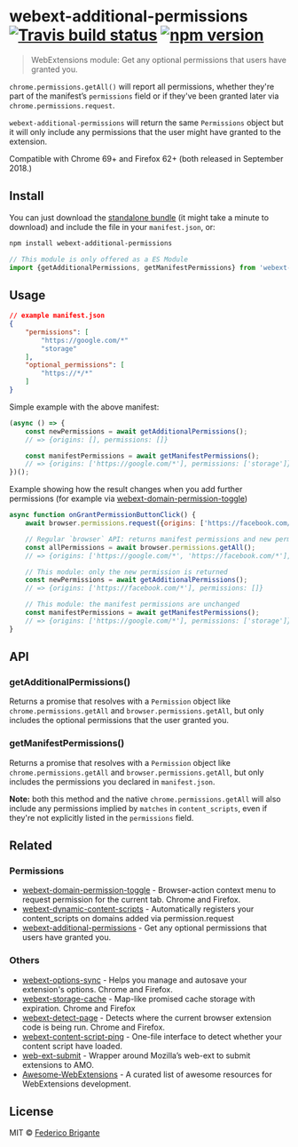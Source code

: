# webext-additional-permissions [![Travis build status](https://api.travis-ci.com/fregante/webext-additional-permissions.svg?branch=master)](https://travis-ci.com/fregante/webext-additional-permissions) [![npm version](https://img.shields.io/npm/v/webext-additional-permissions.svg)](https://www.npmjs.com/package/webext-additional-permissions)

> WebExtensions module: Get any optional permissions that users have granted you.

`chrome.permissions.getAll()` will report all permissions, whether they're part of the manifest’s `permissions` field or if they've been granted later via `chrome.permissions.request`.

`webext-additional-permissions` will return the same `Permissions` object but it will only include any permissions that the user might have granted to the extension.

Compatible with Chrome 69+ and Firefox 62+ (both released in September 2018.)

## Install

You can just download the [standalone bundle](https://packd.fregante.now.sh/webext-additional-permissions@latest?name=getAdditionalPermissions) (it might take a minute to download) and include the file in your `manifest.json`, or:

```sh
npm install webext-additional-permissions
```

```js
// This module is only offered as a ES Module
import {getAdditionalPermissions, getManifestPermissions} from 'webext-additional-permissions';
```

## Usage

```json
// example manifest.json
{
	"permissions": [
		"https://google.com/*"
		"storage"
	],
	"optional_permissions": [
		"https://*/*"
	]
}
```

Simple example with the above manifest:

```js
(async () => {
	const newPermissions = await getAdditionalPermissions();
	// => {origins: [], permissions: []}

	const manifestPermissions = await getManifestPermissions();
	// => {origins: ['https://google.com/*'], permissions: ['storage']}
})();
```

Example showing how the result changes when you add further permissions (for example via [webext-domain-permission-toggle](https://github.com/fregante/webext-domain-permission-toggle))

```js
async function onGrantPermissionButtonClick() {
	await browser.permissions.request({origins: ['https://facebook.com/*']});

	// Regular `browser` API: returns manifest permissions and new permissions
	const allPermissions = await browser.permissions.getAll();
	// => {origins: ['https://google.com/*', 'https://facebook.com/*'], permissions: ['storage']}

	// This module: only the new permission is returned
	const newPermissions = await getAdditionalPermissions();
	// => {origins: ['https://facebook.com/*'], permissions: []}

	// This module: the manifest permissions are unchanged
	const manifestPermissions = await getManifestPermissions();
	// => {origins: ['https://google.com/*'], permissions: ['storage']}
}
```

## API

### getAdditionalPermissions()

Returns a promise that resolves with a `Permission` object like `chrome.permissions.getAll` and `browser.permissions.getAll`, but only includes the optional permissions that the user granted you.

### getManifestPermissions()

Returns a promise that resolves with a `Permission` object like `chrome.permissions.getAll` and `browser.permissions.getAll`, but only includes the permissions you declared in `manifest.json`.

**Note:** both this method and the native `chrome.permissions.getAll` will also include any permissions implied by `matches` in `content_scripts`, even if they're not explicitly listed in the `permissions` field.

## Related

### Permissions

* [webext-domain-permission-toggle](https://github.com/fregante/webext-domain-permission-toggle) - Browser-action context menu to request permission for the current tab. Chrome and Firefox.
* [webext-dynamic-content-scripts](https://github.com/fregante/webext-dynamic-content-scripts) - Automatically registers your content_scripts on domains added via permission.request
* [webext-additional-permissions](https://github.com/fregante/webext-additional-permissions) - Get any optional permissions that users have granted you.

### Others

* [webext-options-sync](https://github.com/fregante/webext-options-sync) - Helps you manage and autosave your extension's options. Chrome and Firefox.
* [webext-storage-cache](https://github.com/fregante/webext-storage-cache) - Map-like promised cache storage with expiration. Chrome and Firefox
* [webext-detect-page](https://github.com/fregante/webext-detect-page) - Detects where the current browser extension code is being run. Chrome and Firefox.
* [webext-content-script-ping](https://github.com/fregante/webext-content-script-ping) - One-file interface to detect whether your content script have loaded.
* [web-ext-submit](https://github.com/fregante/web-ext-submit) - Wrapper around Mozilla’s web-ext to submit extensions to AMO.
* [Awesome-WebExtensions](https://github.com/fregante/Awesome-WebExtensions) - A curated list of awesome resources for WebExtensions development.

## License

MIT © [Federico Brigante](https://bfred.it)

